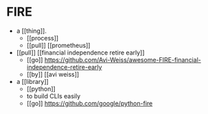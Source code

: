 # FIRE

- a [[thing]].
	- [[process]]
	- [[pull]] [[prometheus]]
- [[pull]] [[financial independence retire early]]
	- [[go]] https://github.com/Avi-Weiss/awesome-FIRE-financial-independence-retire-early
	- [[by]] [[avi weiss]] 
- a [[library]]
	- [[python]]
	- to build CLIs easily
	- [[go]] https://github.com/google/python-fire
	  


